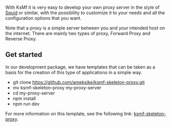 With KsMf it is very easy to develop your own proxy server in the style of [Squid](http://www.squid-cache.org/) or similar, with the possibility to customize it to your needs and all the configuration options that you want. 

Note that a proxy is a simple server between you and your intended host on the internet. There are mainly two types of proxy, Forward Proxy and Reverse Proxy.

## Get started
In our development package, we have templates that can be taken as a basis for the creation of this type of applications in a simple way.

- git clone https://github.com/ameksike/ksmf-skeleton-proxy.git
- mv ksmf-skeleton-proxy my-proxy-server
- cd my-proxy-server
- npm install
- npm run dev

For more information on this template, see the following link: [ksmf-skeleton-proxy](https://github.com/ameksike/ksmf-skeleton-proxy).


